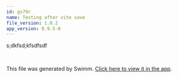 ```yaml
---
id: gs79r
name: Testing after vite save
file_version: 1.0.2
app_version: 0.9.5-0
---
```


s;dkfsd;kfsdfsdf

<br/>

This file was generated by Swimm. [Click here to view it in the app](http://localhost:5000/repos/Z2l0aHViJTNBJTNBc3Rva2Utd2VhdGhlciUzQSUzQUFkZGllQ29oZW4=/docs/gs79r).